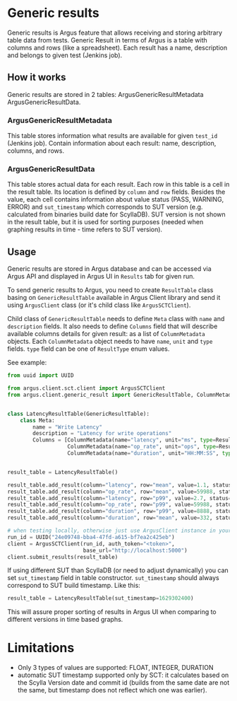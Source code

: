 # Generic results
Generic results is Argus feature that allows receiving and storing arbitrary table data from tests. 
Generic Result in terms of Argus is a table with columns and rows (like a spreadsheet). Each result has a name, description and belongs to given test (Jenkins job).

## How it works
Generic results are stored in 2 tables: ArgusGenericResultMetadata ArgusGenericResultData.

### ArgusGenericResultMetadata
This table stores information what results are available for given `test_id` (Jenkins job). Contain information about each result: name, description, columns, and rows.

### ArgusGenericResultData
This table stores actual data for each result. Each row in this table is a cell in the result table. Its location is defined by `column` and `row` fields.
Besides the value, each cell contains information about value status (PASS, WARNING, ERROR) and `sut_timestamp` which corresponds to SUT version (e.g. calculated from binaries build date for ScyllaDB). SUT version is not shown in the result table, but it is used for sorting purposes (needed when graphing results in time - time refers to SUT version).

## Usage
Generic results are stored in Argus database and can be accessed via Argus API and displayed in Argus UI in `Results` tab for given run.

To send generic results to Argus, you need to create `ResultTable` class basing on `GenericResultTable` available in Argus Client library and send it using `ArgusClient` class (or it's child class like `ArgusSCTClient`). 

Child class of `GenericResultTable` needs to define `Meta` class with `name` and `description` fields. It also needs to define `Columns` field that will describe available columns details for given result: as a list of `ColumnMetadata` objects. Each `ColumnMetadata` object needs to have `name`, `unit` and `type` fields. `type` field can be one of `ResultType` enum values.

See example:

```python
from uuid import UUID

from argus.client.sct.client import ArgusSCTClient
from argus.client.generic_result import GenericResultTable, ColumnMetadata, ResultType, Status


class LatencyResultTable(GenericResultTable):
    class Meta:
        name = "Write Latency"
        description = "Latency for write operations"
        Columns = [ColumnMetadata(name="latency", unit="ms", type=ResultType.FLOAT),
                   ColumnMetadata(name="op_rate", unit="ops", type=ResultType.INTEGER),
                   ColumnMetadata(name="duration", unit="HH:MM:SS", type=ResultType.DURATION)]


result_table = LatencyResultTable()

result_table.add_result(column="latency", row="mean", value=1.1, status=Status.WARNING)
result_table.add_result(column="op_rate", row="mean", value=59988, status=Status.ERROR)
result_table.add_result(column="latency", row="p99", value=2.7, status=Status.PASS)
result_table.add_result(column="op_rate", row="p99", value=59988, status=Status.WARNING)
result_table.add_result(column="duration", row="p99", value=8888, status=Status.ERROR)
result_table.add_result(column="duration", row="mean", value=332, status=Status.PASS)

# when testing locally, otherwise just use ArgusClient instance in your test.
run_id = UUID("24e09748-bba4-47fd-a615-bf7ea2c425eb")
client = ArgusSCTClient(run_id, auth_token="<token>",
                        base_url="http://localhost:5000")
client.submit_results(result_table)
```

If using different SUT than ScyllaDB (or need to adjust dynamically) you can set `sut_timestamp` field in table constructor. `sut_timestamp` should always correspond to SUT build timestamp. Like this:
```python
result_table = LatencyResultTable(sut_timestamp=1629302400)
```
This will assure proper sorting of results in Argus UI when comparing to different versions in time based graphs.

# Limitations
* Only 3 types of values are supported: FLOAT, INTEGER, DURATION
* automatic SUT timestamp supported only by SCT: it calculates based on the Scylla Version date and commit id (builds from the same date are not the same, but timestamp does not reflect which one was earlier).

